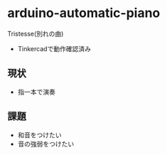 # arduino-automatic-piano

Tristesse(別れの曲)

- Tinkercadで動作確認済み

## 現状

- 指一本で演奏

## 課題
- 和音をつけたい
- 音の強弱をつけたい